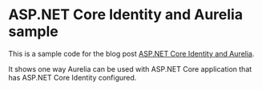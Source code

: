 # ASP.NET Core Identity and Aurelia sample

This is a sample code for the blog post [ASP.NET Core Identity and Aurelia](https://miroslavpopovic.com/posts/2018/07/aspnet-core-identity-and-aurelia).

It shows one way Aurelia can be used with ASP.NET Core application that has ASP.NET Core Identity configured.
